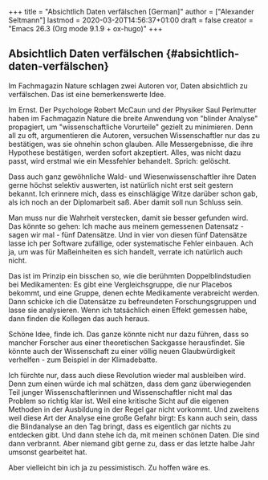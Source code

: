 +++
title = "Absichtlich Daten verfälschen [German]"
author = ["Alexander Seltmann"]
lastmod = 2020-03-20T14:56:37+01:00
draft = false
creator = "Emacs 26.3 (Org mode 9.1.9 + ox-hugo)"
+++

## Absichtlich Daten verfälschen {#absichtlich-daten-verfälschen}

Im Fachmagazin Nature schlagen zwei Autoren vor, Daten absichtlich zu
verfälschen. Das ist eine bemerkenswerte Idee.

Im Ernst. Der Psychologe Robert McCaun und der Physiker Saul Perlmutter haben im
Fachmagazin Nature die breite Anwendung von "blinder Analyse" propagiert, um
"wissenschaftliche Vorurteile" gezielt zu minimieren. Denn all zu oft,
argumentieren die Autoren, versuchen Wissenschaftler nur das zu bestätigen, was
sie ohnehin schon glauben. Alle Messergebnisse, die ihre Hypothese  bestätigen,
werden sofort akzeptiert. Alles, was nicht dazu passt, wird erstmal wie ein
Messfehler behandelt. Sprich: gelöscht.

Dass auch ganz gewöhnliche Wald- und Wiesenwissenschaftler ihre Daten gerne
höchst selektiv auswerten, ist natürlich nicht erst seit gestern bekannt. Ich
erinnere mich, dass es einschlägige Witze darüber schon gab, als ich noch an der
Diplomarbeit saß. Aber damit soll nun Schluss sein.

Man muss nur die Wahrheit verstecken, damit sie besser gefunden wird. Das könnte
so gehen: Ich mache aus meinem gemessenen Datensatz - sagen wir mal - fünf
Datensätze. Und in vier von diesen fünf Datensätze lasse ich per Software
zufällige, oder systematische Fehler einbauen. Ach ja, um was für Maßeinheiten
es sich handelt, verrate ich natürlich auch nicht.

Das ist im Prinzip ein bisschen so, wie die berühmten Doppelblindstudien bei
Medikamenten: Es gibt eine Vergleichsgruppe, die nur Placebos bekommt, und eine
Gruppe, denen echte Medikamente verabreicht werden. Dann schicke ich die
Datensätze zu befreundeten Forschungsgruppen und lasse sie analysieren. Wenn ich
tatsächlich einen Effekt gemessen habe, dann finden die Kollegen das auch
heraus.

Schöne Idee, finde ich. Das ganze könnte nicht nur dazu führen, dass so mancher
Forscher aus einer theoretischen Sackgasse herausfindet. Sie könnte auch der
Wissenschaft zu einer völlig neuen Glaubwürdigkeit verhelfen - zum Beispiel in
der Klimadebatte.

Ich fürchte nur, dass auch diese Revolution wieder mal ausbleiben wird. Denn zum
einen würde ich mal schätzen, dass dem ganz überwiegenden Teil junger
Wissenschaftlerinnen und Wissenschaftler nicht mal das Problem so richtig klar
ist. Weil eine kritische Sicht auf die eigenen Methoden in der Ausbildung in der
Regel gar nicht vorkommt. Und zweitens weil diese Art der Analyse eine große
Gefahr birgt: Es kann auch sein, dass die Blindanalyse an den Tag bringt, dass
es eigentlich gar nichts zu entdecken gibt. Und dann stehe ich da, mit meinen
schönen Daten. Die sind dann verbrannt. Aber niemand gibt gerne zu, dass er das
letzte halbe Jahr umsonst gearbeitet hat.

Aber vielleicht bin ich ja zu pessimistisch. Zu hoffen wäre es.
